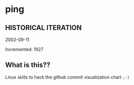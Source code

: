 # ping

## HISTORICAL ITERATION
2002-09-11

Incremented: 1927

## What is this?? 
Linux skills to hack the github commit visualization chart `;-)`
